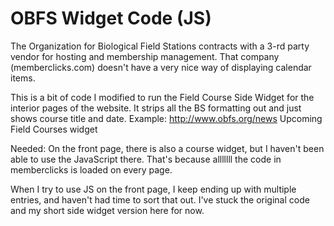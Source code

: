 OBFS Widget Code (JS)
====

The Organization for Biological Field Stations contracts with a 3-rd party vendor for hosting and membership management. That company (memberclicks.com) doesn't have a very nice way of displaying calendar items. 

This is a bit of code I modified to run the Field Course Side Widget for the interior pages of the website. It strips all the BS formatting out and just shows course title and date.
Example: http://www.obfs.org/news Upcoming Field Courses widget

Needed:
On the front page, there is also a course widget, but I haven't been able to use the JavaScript there.
That's because alllllll the code in memberclicks is loaded on every page.

When I try to use JS on the front page, I keep ending up with multiple entries, and haven't had time to sort that out. I've stuck the original code and my short side widget version here for now.


